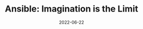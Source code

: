 ---
title: "Ansible: Imagination is the Limit"
date: 2022-06-22
tags: [""]
dbiblogtitle: ansible-imagination-is-the-limit
---